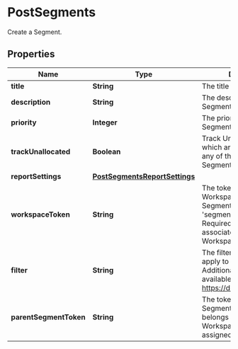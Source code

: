 

# PostSegments

Create a Segment.

## Properties

| Name | Type | Description | Notes |
|------------ | ------------- | ------------- | -------------|
|**title** | **String** | The title of the Segment. |  |
|**description** | **String** | The description of the Segment. |  [optional] |
|**priority** | **Integer** | The priority of the Segment. |  [optional] |
|**trackUnallocated** | **Boolean** | Track Unallocated Costs which are not assigned to any of the created Segments. |  [optional] |
|**reportSettings** | [**PostSegmentsReportSettings**](PostSegmentsReportSettings.md) |  |  [optional] |
|**workspaceToken** | **String** | The token of the Workspace to add the Segment to. Ignored if &#39;segment_token&#39; is set. Required if the API token is associated with multiple Workspaces. |  [optional] |
|**filter** | **String** | The filter query language to apply to the Segment. Additional documentation available at https://docs.vantage.sh/vql. |  [optional] |
|**parentSegmentToken** | **String** | The token of the parent Segment this new Segment belongs to. Determines the Workspace the segment is assigned to. |  [optional] |




